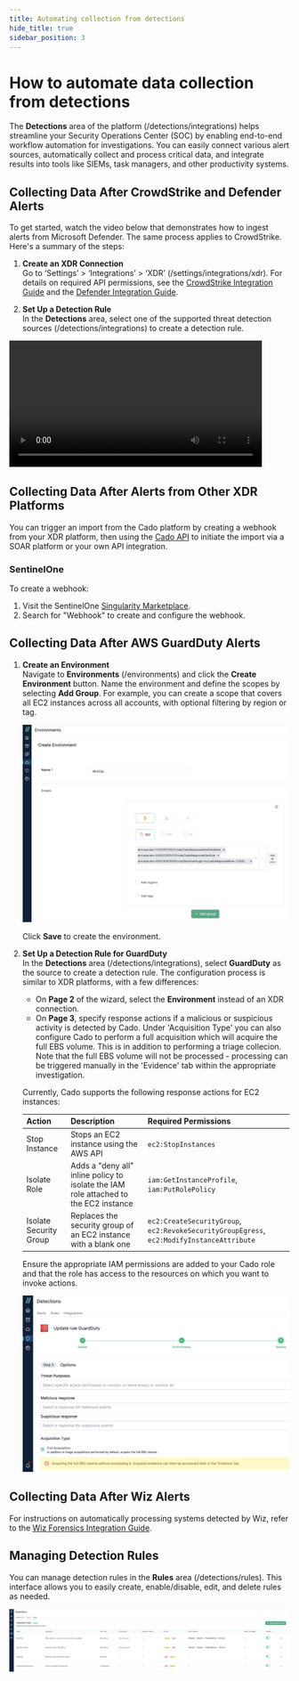 ```yaml
---
title: Automating collection from detections
hide_title: true
sidebar_position: 3
---
```


# How to automate data collection from detections

The **Detections** area of the platform (/detections/integrations) helps streamline your Security Operations Center (SOC) by enabling end-to-end workflow automation for investigations. You can easily connect various alert sources, automatically collect and process critical data, and integrate results into tools like SIEMs, task managers, and other productivity systems.

## Collecting Data After CrowdStrike and Defender Alerts

To get started, watch the video below that demonstrates how to ingest alerts from Microsoft Defender. The same process applies to CrowdStrike. Here's a summary of the steps:

1. **Create an XDR Connection**  
   Go to ‘Settings’ > ‘Integrations’ > ‘XDR’ (/settings/integrations/xdr). For details on required API permissions, see the [CrowdStrike Integration Guide](/cado/integrations/xdr/crowdstrike) and the [Defender Integration Guide](/cado/integrations/xdr/defender).

2. **Set Up a Detection Rule**  
   In the **Detections** area, select one of the supported threat detection sources (/detections/integrations) to create a detection rule.

<video src="/img/detections-set-up.mp4" controls width="90%"></video>

## Collecting Data After Alerts from Other XDR Platforms

You can trigger an import from the Cado platform by creating a webhook from your XDR platform, then using the [Cado API](/cado/integrations/api-overview) to initiate the import via a SOAR platform or your own API integration.

### SentinelOne
To create a webhook:
1. Visit the SentinelOne [Singularity Marketplace](https://www.sentinelone.com/partners/singularity-marketplace/).
2. Search for "Webhook" to create and configure the webhook.

## Collecting Data After AWS GuardDuty Alerts

1. **Create an Environment**  
   Navigate to **Environments** (/environments) and click the **Create Environment** button. Name the environment and define the scopes by selecting **Add Group**. For example, you can create a scope that covers all EC2 instances across all accounts, with optional filtering by region or tag.

   ![Create Environments](/img/environments-create.png)

   Click **Save** to create the environment.

2. **Set Up a Detection Rule for GuardDuty**  
   In the **Detections** area (/detections/integrations), select **GuardDuty** as the source to create a detection rule. The configuration process is similar to XDR platforms, with a few differences:

   - On **Page 2** of the wizard, select the **Environment** instead of an XDR connection.
   - On **Page 3**, specify response actions if a malicious or suspicious activity is detected by Cado. Under 'Acquisition Type' you can also configure Cado to perform a full acquisition which will acquire the full EBS volume. This is in addition to performing a triage collecion. Note that the full EBS volume will not be processed - processing can be triggered manually in the 'Evidence' tab within the appropriate investigation.

   Currently, Cado supports the following response actions for EC2 instances:

   | Action | Description | Required Permissions |
   | -------- | ----------- | ---------- |
   | Stop Instance | Stops an EC2 instance using the AWS API | `ec2:StopInstances` |
   | Isolate Role | Adds a "deny all" inline policy to isolate the IAM role attached to the EC2 instance | `iam:GetInstanceProfile`, `iam:PutRolePolicy` |
   | Isolate Security Group | Replaces the security group of an EC2 instance with a blank one | `ec2:CreateSecurityGroup`, `ec2:RevokeSecurityGroupEgress`, `ec2:ModifyInstanceAttribute` |

   Ensure the appropriate IAM permissions are added to your Cado role and that the role has access to the resources on which you want to invoke actions.

   ![Full Acquisition](/img/guardduty-full-acquisition.png)

## Collecting Data After Wiz Alerts

For instructions on automatically processing systems detected by Wiz, refer to the [Wiz Forensics Integration Guide](/cado/integrations/cnapp/wiz).

## Managing Detection Rules

You can manage detection rules in the **Rules** area (/detections/rules). This interface allows you to easily create, enable/disable, edit, and delete rules as needed.

![Manage Rules](/img/detections-rules.png)

